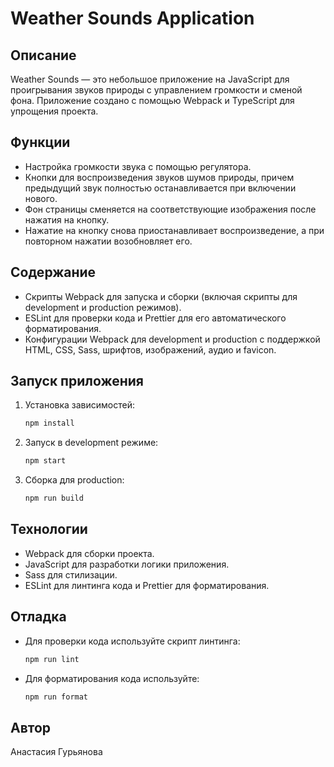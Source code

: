 # Weather Sounds Application

## Описание
Weather Sounds — это небольшое приложение на JavaScript для проигрывания звуков природы с управлением громкости и сменой фона. Приложение создано с помощью Webpack и TypeScript для упрощения проекта.

## Функции
- Настройка громкости звука с помощью регулятора.
- Кнопки для воспроизведения звуков шумов природы, причем предыдущий звук полностью останавливается при включении нового.
- Фон страницы сменяется на соответствующие изображения после нажатия на кнопку.
- Нажатие на кнопку снова приостанавливает воспроизведение, а при повторном нажатии возобновляет его.

## Содержание
- Скрипты Webpack для запуска и сборки (включая скрипты для development и production режимов).
- ESLint для проверки кода и Prettier для его автоматического форматирования.
- Конфигурации Webpack для development и production с поддержкой HTML, CSS, Sass, шрифтов, изображений, аудио и favicon.

## Запуск приложения

1. Установка зависимостей:
   ```bash
   npm install
   ```

2. Запуск в development режиме:
   ```bash
   npm start
   ```

3. Сборка для production:
   ```bash
   npm run build
   ```

## Технологии
- Webpack для сборки проекта.
- JavaScript для разработки логики приложения.
- Sass для стилизации.
- ESLint для линтинга кода и Prettier для форматирования.

## Отладка
- Для проверки кода используйте скрипт линтинга:
  ```bash
  npm run lint
  ```

- Для форматирования кода используйте:
  ```bash
  npm run format
  ```

## Автор
Анастасия Гурьянова

